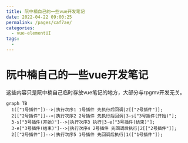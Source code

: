 ```yaml
---
title: 阮中楠自己的一些vue开发笔记
date: 2022-04-22 09:00:25
permalink: /pages/caf7ae/
categories: 
  - vue-elementUI
tags: 
  - 
---
```


# 阮中楠自己的一些vue开发笔记
这些内容只是阮中楠自己临时存放vue笔记的地方，大部分与rpgmv开发无关。

``` mermaid
graph TB
  1(["1号插件"])-->|执行次序1 1号插件 先执行后回调|2[["2号插件"]];
  2[["2号插件"]]-->|执行次序2 2号插件 先执行后回调|3-s["3号插件(开始)"];
  3-s["3号插件(开始)"]-->|执行次序3 执行|3-e["3号插件(结束)"];
  3-e["3号插件(结束)"]-->|执行次序4 2号插件 先回调后执行|2[["2号插件"]];
  2[["2号插件"]]-->|执行次序5 1号插件 先回调后执行|1(["1号插件"]);
```

